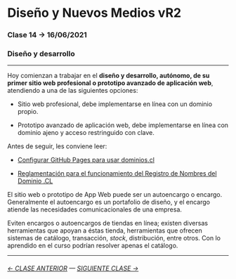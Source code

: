 # Diseño y Nuevos Medios vR2 

### Clase 14 → 16/06/2021

### Diseño y desarrollo

- - - -  - - 

Hoy comienzan a trabajar en el **diseño y desarrollo, autónomo, de su primer sitio web profesional o prototipo avanzado de aplicación web**, atendiendo a una de las siguientes opciones: 

- Sitio web profesional, debe implementarse en línea con un dominio propio. 

- Prototipo avanzado de aplicación web, debe implementarse en línea con dominio ajeno y acceso restringuido con clave.

Antes de seguir, les conviene leer: 

- [Configurar GitHub Pages para usar dominios.cl](https://ggerena.medium.com/configurar-github-pages-para-usar-dominios-cl-13c1a644699f)

- [Reglamentación para el funcionamiento del Registro de Nombres del Dominio .CL](https://www.nic.cl/normativa/reglamentacion.html)

El sitio web o prototipo de App Web puede ser un autoencargo o encargo. Generalmente el autoencargo es un portafolio de diseño, y el encargo atiende las necesidades comunicacionales de una empresa.

Eviten encargos o autoencargos de tiendas en línea; existen diversas herramientas que apoyan a éstas tienda, herramientas que ofrecen sistemas de catálogo, transacción, *stock*, distribución, entre otros. Con lo aprendido en el curso podrían resolver apenas el catálogo.

- - - - - - - 

###### [← CLASE ANTERIOR](https://github.com/profesorfaco/dno037-2021/tree/main/clase-13) — [SIGUIENTE CLASE →](https://github.com/profesorfaco/dno037-2021/tree/main/clase-15)
